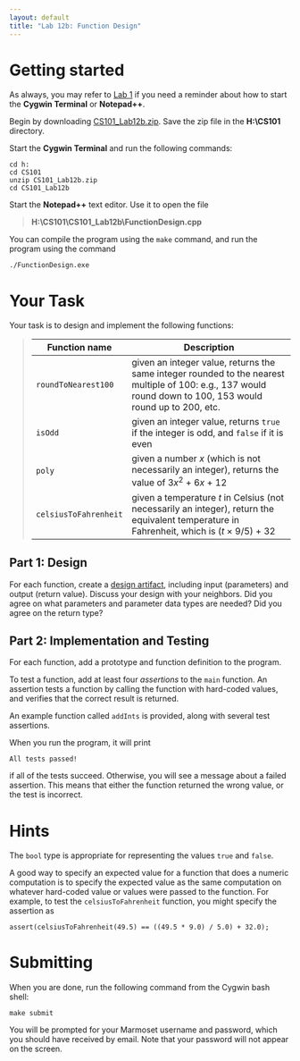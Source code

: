 ```yaml
---
layout: default
title: "Lab 12b: Function Design"
---
```


# Getting started

As always, you may refer to [Lab 1](lab01.html) if you need a reminder about how to start the **Cygwin Terminal** or **Notepad++**.

Begin by downloading [CS101\_Lab12b.zip](CS101_Lab12b.zip). Save the zip file in the **H:\\CS101** directory.

Start the **Cygwin Terminal** and run the following commands:

    cd h:
    cd CS101
    unzip CS101_Lab12b.zip
    cd CS101_Lab12b

Start the **Notepad++** text editor. Use it to open the file

> **H:\\CS101\\CS101\_Lab12b\\FunctionDesign.cpp**

You can compile the program using the `make` command, and run the program using the command

    ./FunctionDesign.exe

# Your Task

Your task is to design and implement the following functions:

> Function name | Description
> ------------- | -----------
> `roundToNearest100` | given an integer value, returns the same integer rounded to the nearest multiple of 100: e.g., 137 would round down to 100, 153 would round up to 200, etc.
> `isOdd` | given an integer value, returns `true` if the integer is odd, and `false` if it is even
> `poly` | given a number *x* (which is not necessarily an integer), returns the value of 3<i>x</i><sup>2</sup> + 6<i>x</i> + 12
> `celsiusToFahrenheit` | given a temperature *t* in Celsius (not necessarily an integer), return the equivalent temperature in Fahrenheit, which is (*t* &times; 9/5) + 32

## Part 1: Design

For each function, create a [design artifact](../design-template.pdf), including input (parameters) and output (return value).  Discuss your design with your neighbors.  Did you agree on what parameters and parameter data types are needed?  Did you agree on the return type?

## Part 2: Implementation and Testing

For each function, add a prototype and function definition to the program.

To test a function, add at least four *assertions* to the `main` function.  An assertion tests a function by calling the function with hard-coded values, and verifies that the correct result is returned.

An example function called `addInts` is provided, along with several test assertions.

When you run the program, it will print

    All tests passed!

if all of the tests succeed.  Otherwise, you will see a message about a failed assertion.  This means that either the function returned the wrong value, or the test is incorrect.

# Hints

The `bool` type is appropriate for representing the values `true` and `false`.

A good way to specify an expected value for a function that does a numeric computation is to specify the expected value as the same computation on whatever hard-coded value or values were passed to the function. For example, to test the `celsiusToFahrenheit` function, you might specify the assertion as

    assert(celsiusToFahrenheit(49.5) == ((49.5 * 9.0) / 5.0) + 32.0);

# Submitting

When you are done, run the following command from the Cygwin bash shell:

    make submit

You will be prompted for your Marmoset username and password, which you should have received by email. Note that your password will not appear on the screen.
